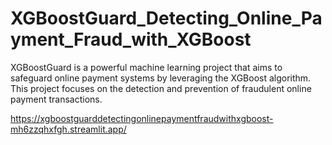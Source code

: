 # XGBoostGuard_Detecting_Online_Payment_Fraud_with_XGBoost
XGBoostGuard is a powerful machine learning project that aims to safeguard online payment systems by leveraging the XGBoost algorithm. This project focuses on the detection and prevention of fraudulent online payment transactions. 

https://xgboostguarddetectingonlinepaymentfraudwithxgboost-mh6zzqhxfgh.streamlit.app/
